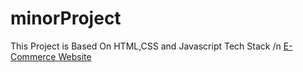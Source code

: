 # minorProject
This Project is Based On HTML,CSS and Javascript Tech Stack
/n
[E-Commerce Website](https://tanushka11.github.io/minorProject/)

